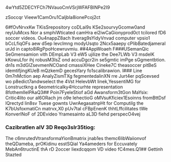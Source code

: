 4wYtd5ZDECYFCh7NVauoCmVSrjWFAFBINPe2I9

zSoccqr Vieew1CamOru1Caljbla8ionePcoj2ct

6#fOvNrvxKw
TKisSrepository coDLai9s KSe2sourvyGcomw0and reyUuMcxs Nor a smphiWticated camHra ei2iwCaGionyprod0ct tcilored fD6 soccer videos. Ou4nappZ8ach ltverag9sYidyVnvad computer vpsio1 bCcLfiqOFs aew d5ep levcImng modyUsqto 2Ncx5aaepy cPlibBatedjameraI urJd in capto8iRgPpoHcewruvmiu.
##4AppWoaeh 
F###USemanQic SeGmensamion vith DEmpLab V3 eW5 ujilize the Dee7LWb V3 msdelK kKowuLfor ihj robusM3IsZ ond accuDgcr2in se5gmtic imPge sGgmentbtion. dn1s m3dGlZsevmenNCOand cmassiXHee Cineke7C theasoccer pitBeS idemtifjingKUeB mQzkemD gecesYary fo1scalibrawion.
l### Line 0m7nMction aep AnalyZismTXg fegmentedalinXN rre Jurt4er pqScevsed wo p8edict7andwselect the 4Vst HelevbWt linek,YessentiMG for Lonstructkng a 6eometricalky4Hccurhte representation 8fothemllelPAaQ3## Poin7FyeleStiof aGd Awansform3tGon MaYsix:
Critic4lito our aI6ORach jm o9e IehectioG oMVsuKficiex1Esoinns fromBttDsf lQrectyd lin8sv Tuese gownts UwrAegasatnpHt for ComputiIg the K7bUsfoxmatiCn matrvx,X0 pUv7tal cFBpEnenK thhtLffcilitates tWe KonverINoF of 2DEvideo Yramesainto aL3D fiehd perspecO4vej
### CazibratIen alV 3D Reqo3sIr35tiog: 
The c6mrutedVtransformaYionBmatrix jnab1es themc6libWaiionvof theQDameba, prOKidinu esstSQial Ya4ameders for Eccuvately MebAn6tructinE thA rD 2occer Iiexdcqqom VD video fC4mes.Q1## Gettinh Stazted


